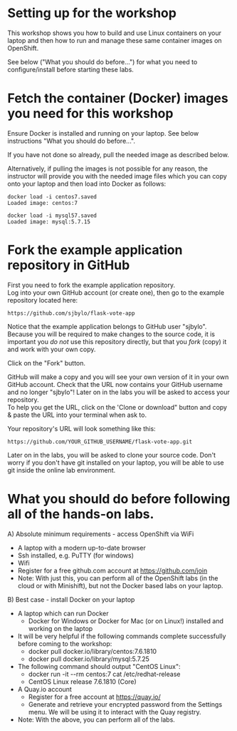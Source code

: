 # Setting up for the workshop

This workshop shows you how to build and use Linux containers on your laptop and then how to run and manage these same container images on OpenShift.

See below ("What you should do before...") for what you need to configure/install before starting these labs.

# Fetch the container (Docker) images you need for this workshop

Ensure Docker is installed and running on your laptop.  See below instructions "What you should do before...".

If you have not done so already, pull the needed image as described below.

Alternatively, if pulling the images is not possible for any reason, the instructor will provide you with the needed image files
which you can copy onto your laptop and then load into Docker as follows:

```
docker load -i centos7.saved
Loaded image: centos:7
```

```
docker load -i mysql57.saved
Loaded image: mysql:5.7.15
```


# Fork the example application repository in GitHub

First you need to fork the example application repository.  
Log into your own GitHub account (or create one), then go to the example repository located here:

```
https://github.com/sjbylo/flask-vote-app 
```

Notice that the example application belongs to GitHub user "sjbylo".  Because you will be required to make changes to the source code, 
it is important you *do not* use this repository directly, but that you _fork_ (copy) it and work with your own copy.

Click on the "Fork" button.

GitHub will make a copy and you will see your own version of it in your own GitHub account.
Check that the URL now contains your GitHub username and no longer "sjbylo"!
Later on in the labs you will be asked to access your repository.  
To help you get the URL, click on the 'Clone or download" button and copy & paste the URL into your terminal when ask to.

Your repository's URL will look something like this:

```
https://github.com/YOUR_GITHUB_USERNAME/flask-vote-app.git
```

Later on in the labs, you will be asked to clone your source code.  Don't worry if you don't have git installed on your 
laptop, you will be able to use git inside the online lab environment.


# What you should do before following all of the hands-on labs.

A) Absolute minimum requirements - access OpenShift via WiFi  
- A laptop with a modern up-to-date browser
- Ssh installed, e.g. PuTTY (for windows) 
- Wifi 
- Register for a free github.com account at https://github.com/join 
- Note: With just this, you can perform all of the OpenShift labs (in the cloud or with Minishift), but not the Docker based labs on your laptop. 

B) Best case - install Docker on your laptop 
- A laptop which can run Docker 
    - Docker for Windows or Docker for Mac (or on Linux!) installed and working on the laptop 
- It will be very helpful if the following commands complete successfully before coming to the workshop:
    - docker pull docker.io/library/centos:7.6.1810 
    - docker pull docker.io/library/mysql:5.7.25 
- The following command should output "CentOS Linux":
    - docker run -it --rm centos:7 cat /etc/redhat-release
    - CentOS Linux release 7.6.1810 (Core) 
- A Quay.io account 
    - Register for a free account at https://quay.io/
    - Generate and retrieve your encrypted password from the Settings menu. We will be using it to interact with the Quay registry. 
- Note: With the above, you can perform all of the labs. 

